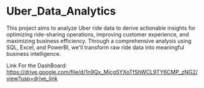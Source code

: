 # Uber_Data_Analytics
This project aims to analyze Uber ride data to derive actionable insights for optimizing ride-sharing operations, improving customer experience, and maximizing business efficiency. Through a comprehensive analysis using SQL, Excel, and PowerBI, we'll transform raw ride data into meaningful business intelligence.


Link For the DashBoard: https://drive.google.com/file/d/1n9Qx_Mjcg5YXoTfShWCL9TY6CMP_zNG2/view?usp=drive_link
